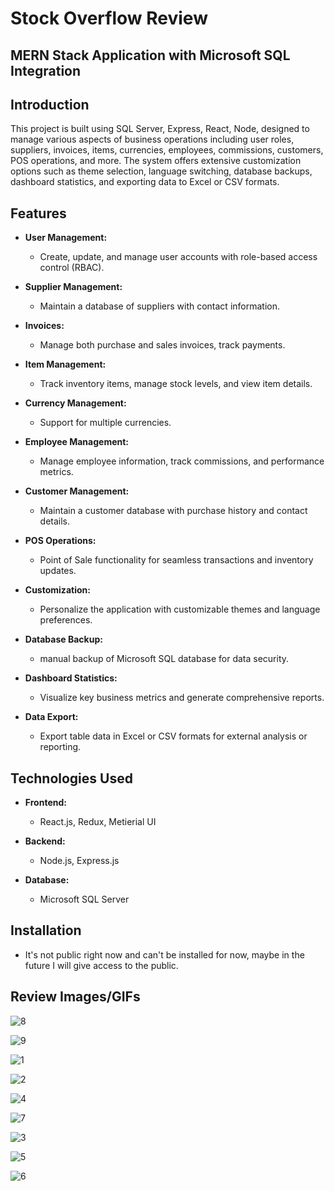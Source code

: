 # Stock Overflow Review
## MERN Stack Application with Microsoft SQL Integration

## Introduction

This project is built using SQL Server, Express, React, Node, designed to manage various aspects of business operations including user roles, suppliers, invoices, items, currencies, employees, commissions, customers, POS operations, and more. The system offers extensive customization options such as theme selection, language switching, database backups, dashboard statistics, and exporting data to Excel or CSV formats.

## Features

- **User Management:**
  - Create, update, and manage user accounts with role-based access control (RBAC).
  
- **Supplier Management:**
  - Maintain a database of suppliers with contact information.
  
- **Invoices:**
  - Manage both purchase and sales invoices, track payments.
  
- **Item Management:**
  - Track inventory items, manage stock levels, and view item details.
  
- **Currency Management:**
  - Support for multiple currencies.
  
- **Employee Management:**
  - Manage employee information, track commissions, and performance metrics.
  
- **Customer Management:**
  - Maintain a customer database with purchase history and contact details.
  
- **POS Operations:**
  - Point of Sale functionality for seamless transactions and inventory updates.
  
- **Customization:**
  - Personalize the application with customizable themes and language preferences.
  
- **Database Backup:**
  - manual backup of Microsoft SQL database for data security.
  
- **Dashboard Statistics:**
  - Visualize key business metrics and generate comprehensive reports.
  
- **Data Export:**
  - Export table data in Excel or CSV formats for external analysis or reporting.

## Technologies Used

- **Frontend:**
  - React.js, Redux, Metierial UI
  
- **Backend:**
  - Node.js, Express.js
  
- **Database:**
  - Microsoft SQL Server

## Installation

- It's not public right now and can't be installed for now, maybe in the future I will give access to the public.

## Review Images/GIFs

![8](https://github.com/Hussien-Haidar/stock-overflow-review/assets/125471428/b75e20c4-7c26-4b1f-80e9-efea41bce015)

![9](https://github.com/Hussien-Haidar/stock-overflow-review/assets/125471428/a427ff15-feec-4b7a-866f-5ad1aa96df06)

![1](https://github.com/Hussien-Haidar/stock-overflow-review/assets/125471428/1b105935-4739-4cee-beda-2a8a78951409)

![2](https://github.com/Hussien-Haidar/stock-overflow-review/assets/125471428/a7e938dc-3500-4ab6-bb2e-c5c54d106010)

![4](https://github.com/Hussien-Haidar/stock-overflow-review/assets/125471428/d796be97-228a-4fea-8cf6-e8dbfa8d785a)

![7](https://github.com/Hussien-Haidar/stock-overflow-review/assets/125471428/a5bcf2e4-889c-479c-aa62-375133ded1d6)

![3](https://github.com/Hussien-Haidar/stock-overflow-review/assets/125471428/07d20411-8a55-4f84-997b-3a141685daf9)

![5](https://github.com/Hussien-Haidar/stock-overflow-review/assets/125471428/e028db1f-79a1-42b8-b846-5bafb963d2db)

![6](https://github.com/Hussien-Haidar/stock-overflow-review/assets/125471428/5fc8899d-1bba-4fc7-a401-3b5ffe144022)
